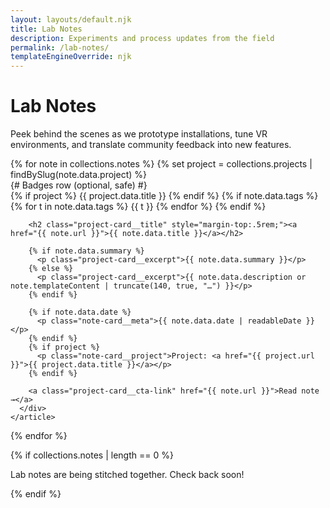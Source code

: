 ```yaml
---
layout: layouts/default.njk
title: Lab Notes
description: Experiments and process updates from the field
permalink: /lab-notes/
templateEngineOverride: njk
---
```


<h1>Lab Notes</h1>

<p>Peek behind the scenes as we prototype installations, tune VR environments, and translate community feedback into new features.</p>

<div class="project-grid" role="list">
  {% for note in collections.notes %}
    {% set project = collections.projects | findBySlug(note.data.project) %}
    <article class="project-card note-card" role="listitem">
      <div class="project-card__body">
        {# Badges row (optional, safe) #}
        <div class="project-card__badges">
          {% if project %}
            <span class="badge badge--prototype">{{ project.data.title }}</span>
          {% endif %}
          {% if note.data.tags %}
            {% for t in note.data.tags %}
              <span class="badge">{{ t }}</span>
            {% endfor %}
          {% endif %}
        </div>

        <h2 class="project-card__title" style="margin-top:.5rem;"><a href="{{ note.url }}">{{ note.data.title }}</a></h2>

        {% if note.data.summary %}
          <p class="project-card__excerpt">{{ note.data.summary }}</p>
        {% else %}
          <p class="project-card__excerpt">{{ note.data.description or note.templateContent | truncate(140, true, "…") }}</p>
        {% endif %}

        {% if note.data.date %}
          <p class="note-card__meta">{{ note.data.date | readableDate }}</p>
        {% endif %}
        {% if project %}
          <p class="note-card__project">Project: <a href="{{ project.url }}">{{ project.data.title }}</a></p>
        {% endif %}

        <a class="project-card__cta-link" href="{{ note.url }}">Read note →</a>
      </div>
    </article>
  {% endfor %}
</div>

{% if collections.notes | length == 0 %}
  <p class="project-empty">Lab notes are being stitched together. Check back soon!</p>
{% endif %}
